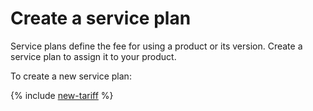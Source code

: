# Create a service plan

Service plans define the fee for using a product or its version. Create a service plan to assign it to your product.

To create a new service plan:

{% include [new-tariff](../_includes_service/new-tariff.md) %}

